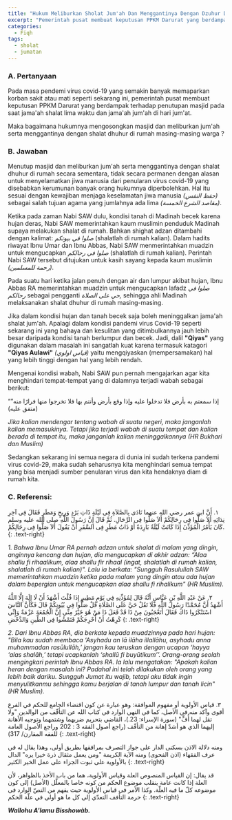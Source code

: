 ```yaml
---
title: "Hukum Meliburkan Sholat Jum'ah Dan Menggantinya Dengan Dzuhur Di Rumah Karena Pandemi COVID-19"
excerpt: "Pemerintah pusat membuat keputusan PPKM Darurat yang berdampak terhadap penutupan masjid pada saat jama'ah shalat lima waktu dan jama'ah jum'ah di hari jum'at"
categories:
  - Fiqh
tags:
  - sholat 
  - jumatan
---
```


### A. Pertanyaan

Pada masa pendemi virus covid-19 yang semakin banyak memaparkan korban sakit atau mati seperti sekarang ini, pemerintah pusat membuat keputusan PPKM Darurat yang berdampak terhadap penutupan masjid pada saat jama'ah shalat lima waktu dan jama'ah jum'ah di hari jum'at.

Maka bagaimana hukumnya mengosongkan masjid dan meliburkan jum'ah serta menggantinya dengan shalat dhuhur di rumah masing-masing warga ?

### B. Jawaban

Menutup masjid dan meliburkan jum'ah serta menggantinya dengan shalat dhuhur di rumah secara sementara, tidak secara permanen dengan alasan untuk menyelamatkan jiwa manusia dari penularan virus covid-19 yang disebabkan kerumunan banyak orang hukumnya diperbolehkan. Hal itu sesuai dengan kewajiban menjaga keselamatan jiwa manusia _(حفظ النفس)_ sebagai salah tujuan agama yang jumlahnya ada lima _(مقاصد الشرع الخمسة)_.

Ketika pada zaman Nabi SAW dulu, kondisi tanah di Madinah becek karena hujan deras, Nabi SAW memerintahkan kaum muslimin penduduk Madinah supaya melakukan shalat di rumah. Bahkan shighat adzan ditambahi dengan kalimat: _صلوا في بيوتكم_ (shalatlah di rumah kalian). Dalam hadits riwayat Ibnu Umar dan Ibnu Abbas, Nabi SAW menmerintahkan muadzin untuk mengucapkan _صلوا في رحالكم_ (shalatlah di rumah kalian). Perintah Nabi SAW tersebut ditujukan untuk kasih sayang kepada kaum muslimin _(رحمة للمسلمين)_.

Pada suatu hari ketika jalan penuh dengan air dan lumpur akibat hujan, Ibnu Abbas RA memerintahkan muadzin untuk mengucapkan lafadz _صلوا في رحالكم_ sebagai pengganti _حي على الصلاة,_ sehingga ahli Madinah melaksanakan shalat dhuhur di rumah masing-masing.

Jika dalam kondisi hujan dan tanah becek saja boleh meninggalkan jama'ah shalat jum'ah. Apalagi dalam kondisi pandemi virus Covid-19 seperti sekarang ini yang bahaya dan kesulitan yang ditimbulkannya jauh lebih besar daripada kondisi tanah berlumpur dan becek. Jadi, dalil **"Qiyas"** yang digunakan dalam masalah ini sangatlah kuat karena termasuk katagori **"Qiyas Aulawi"** _(قياس اولوي)_ yaitu mengqiyaskan (mempersamakan) hal yang lebih tinggi dengan hal yang lebih rendah.

Mengenai kondisi wabah, Nabi SAW pun pernah mengajarkan agar kita menghindari tempat-tempat yang di dalamnya terjadi wabah sebagai berikut:

“إذا سمعتم به بأرض فلا تدخلوا عليه وإذا وقع بأرض وأنتم بها فلا تخرجوا منها فرارًا منه” (متفق عليه)

_Jika kalian mendengar tentang wabah di suatu negeri, maka janganlah kalian memasukinya. Tetapi jika terjadi wabah di suatu tempat dan kalian berada di tempat itu, maka janganlah kalian meninggalkannya (HR Bukhari dan Muslim)_

Sedangkan sekarang ini semua negara di dunia ini sudah terkena pandemi virus covid-29, maka sudah seharusnya kita menghindari semua tempat yang bisa menjadi sumber penularan virus dan kita hendaknya diam di rumah kita.

### C. Referensi:

١. أَنَّ ابن عمر رضي الله عنهما نَادَى بِالصَّلاَةِ فِى لَيْلَةٍ ذَاتِ بَرْدٍ وَرِيحٍ وَمَطَرٍ فَقَالَ فِى آخِرِ نِدَائِهِ أَلاَ صَلُّوا فِى رِحَالِكُمْ أَلاَ صَلُّوا فِى الرِّحَالِ. ثُمَّ قَالَ إِنَّ رَسُولَ اللَّهِ صلى الله عليه وسلم كَانَ يَأْمُرُ الْمُؤَذِّنَ إِذَا كَانَتْ لَيْلَةٌ بَارِدَةٌ أَوْ ذَاتُ مَطَرٍ فِى السَّفَرِ أَنْ يَقُولَ أَلاَ صَلُّوا فِى رِحَالِكُمْ.
{: .text-right}

_1. Bahwa Ibnu Umar RA pernah adzan untuk shalat di malam yang dingin, anginnya kencang dan hujan, dia mengucapkan di akhir adzan: “Alaa shallu fi rihaalikum, alaa shallu fir rihaal (ingat, shalatlah di rumah kalian, shalatlah di rumah kalian)". Lalu ia berkata: "Sungguh Rasulullah SAW memerintahkan muadzin ketika pada malam yang dingin atau ada hujan dalam bepergian untuk mengucapkan alaa shallu fi rihalikum" (HR Muslim)._

٢. عَنْ عَبْدِ اللَّهِ بْنِ عَبَّاسٍ أَنَّهُ قَالَ لِمُؤَذِّنِهِ فِي يَوْمٍ مَطِيرٍ إِذَا قُلْتَ أَشْهَدُ أَنْ لَا إِلَهَ إِلَّا اللَّهُ أَشْهَدُ أَنَّ مُحَمَّدًا رَسُولُ اللَّهِ فَلَا تَقُلْ حَيَّ عَلَى الصَّلَاةِ قُلْ صَلُّوا فِي بُيُوتِكُمْ قَالَ فَكَأَنَّ النَّاسَ اسْتَنْكَرُوا ذَاكَ فَقَالَ أَتَعْجَبُونَ مِنْ ذَا قَدْ فَعَلَ ذَا مَنْ هُوَ خَيْرٌ مِنِّي إِنَّ الْجُمُعَةَ عَزْمَةٌ وَإِنِّي كَرِهْتُ أَنْ أُحْرِجَكُمْ فَتَمْشُوا فِي الطِّينِ وَالدَّحْضِ 
{: .text-right}

_2. Dari Ibnu Abbas RA, dia berkata kepada muadzinnya pada hari hujan: "Bila kau sudah membaca ‘Asyhadu an lā ilāha illallāhu, asyhadu anna muhammadan rasūlullāh,’ jangan kau teruskan dengan ucapan ‘hayya ‘alas shalāh,’ tetapi ucapkanlah ‘shallū fi buyūtikum’’. Orang-orang seolah mengingkari perintah Ibnu Abbas RA. Ia lalu mengatakan: "Apakah kalian heran dengan masalah ini? Padahal ini telah dilakukan oleh orang yang lebih baik dariku. Sungguh Jumat itu wajib, tetapi aku tidak ingin menyulitkanmu sehingga kamu berjalan di tanah lumpur dan tanah licin" (HR Muslim)._

٣. قياس الأولوية أو مفهوم الموافقة: وهو عبارة عن كون اقتضاء الجامع للحكم في الفرع أقوى وآكد منه في الأصل، كما في النهي الوارد في كتاب الله عن التأفّف من الوالدين "ولا تقل لهما أُفٍّ" (سورة الإسراء: 23.)، القاضي بتحريم ضربهما وشتمهما وتوجيه الأهانة إليهما الذي هو أشدّ إهانة من التأفّف (راجع أصول الفقه 3 : 202 وراجع الأصول العامة للفقه المقارن/ 317)
{: .text-right}

ومنه دلالة الاذن بسكنى الدار على جواز التصرف بمرافقها بطريق أولى، وهذا يقال له في عرف الفقهاء (اذن الفحوى) ومنه الآية الكريمة "ومن يعمل مثقال ذرة خيرا يره" الدال بالأولوية على ثبوت الجزاء على عمل الخير الكثير
{: .text-right}

قد يقال: إن القياس المنصوص العلة وقياس الأولوية، هما من باب الأخذ بالظواهر، لأن العلة إذا كانت عامة ينقلب موضوع الحكم من كونه خاصا بالمعلَّل (الأصل) إلى كون موضوعه كلّ ما فيه العلّة. وكذا الأمر في قياس الأولوية حيث يفهم من النصّ الوارد في حرمة التأفف التعدّي إلى كل ما هو أولى في علّة الحكم
{: .text-right}

**_Wallohu A'lamu Bisshowàb._**
